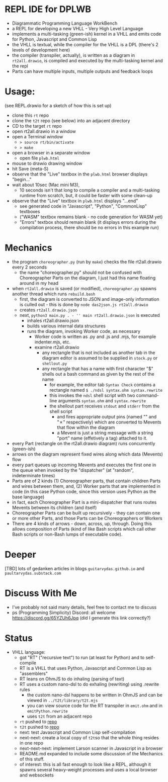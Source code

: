 # REPL IDE for DPLWB
- Diagrammatic Programming Language WorkBench
- a REPL for developing a new VHLL - Very High Level Language
- implements a multi-tasking (green-ish) kernel in a VHLL and emits code for Python, Javascript and Common Lisp
- the VHLL is textual, while the compiler for the VHLL is a DPL (there's 2 levels of development here)
- the compiler (transpiler, actually), is written as a diagram in `rt2all.drawio`, is compiled and executed by the multi-tasking kernel and the repl
- Parts can have multiple inputs, multiple outputs and feedback loops

# Usage:
(see REPL.drawio for a sketch of how this is set up)

- clone this `rt` repo
- clone the `t2t` repo (see below) into an adjacent directory
- CD to the target `rt` repo
- open rt2all.drawio in a window
- open a Terminal window 
  - `> source rt/bin/activate`
  - `> make`
- open a browser in a separate window
  - open file `plwb.html`
- mouse to drawio drawing window
- hit Save (meta-S)
- observe that the "Live" textbox in the `plwb.html` browser displays "begin..."
- wait about 10sec (Mac mini M3), 
  - 10 seconds isn't that long to compile a compiler and a multi-tasking runtime from scratch, but, it could be faster with some clean-up
- observe that the "Live" textbox in `plwb.html` displays "...end"
	- see generated code in "Javascript", "Python", "CommonLisp" textboxes
	- ("WASM" textbox remains blank - no code generation for WASM yet)
	- "Errors" textbox should remain blank (it displays errors during the compilation process, there should be no errors in this example run)
	
# Mechanics
- the program `choreographer.py` (run by `make`) checks the file rt2all.drawio every 2 seconds
  - the name "choreographer.py" should not be confused with Choreographer Parts on the diagram, I just had this name floating around in my head
- when `rt2all.drawio` is saved (or modified), `choreographer.py` spawns another thread which runs `rebuild.bash`
  - first, the diagram is converted to JSON and image-only information is culled out - this is done by `node das2json.js rt2all.drawio`
  - creates `rt2all.drawio.json`
  - next, `python3 main.py . - '' main rt2all.drawio.json` is executed
	 - inhales rt2all.drawio.json
	 - builds various internal data structures
	 - runs the diagram, invoking Worker code, as necessary
		 - Worker code is written as .py and .js and .mjs, for example indenter.mjs, etc.
		 - examine rt2all.drawio 
			 - any rectangle that is not included as another tab in the diagram editor is assumed to be supplied in `stock.py` or `shellout.py`
			 - any rectangle that has a name with first character "$" shells out a bash command as given by the rest of the name
				 - for example, the editor tab `Syntax Check` contains a rectangle named `$ ./ndsl syntax.ohm syntax.rewrite` 
				 - this invokes the `ndsl` shell script with two command-line arguments `syntax.ohm` and `syntax.rewrite`
				 - the shellout part receives `stdout` and `stderr` from the shell script 
					 - and fires appropriate output pins (named "" and "✗" respectively) which are converted to Mevents that flow within
						 the diagram
					 - a Mevent is just a string message with a string "port" name (effetively a tag) attached to it.
- every Part (rectangle on the rt2all.drawio diagram) runs concurrently (green-ish)
- arrows on the diagram represent fixed wires along which data (Mevents) flow
- every part queues up incoming Mevents and executes the first one in the queue when invoked by the "dispatcher" (at "random", indeterminate times)
- Parts are of 2 kinds (1) Choreographer parts, that contain children Parts and wires between them, and, (2) Worker parts that are implemented in code (in this case Python code, since this version uses Python as the base language)
- in fact, each Choreographer Part is a mini-dispatcher that runs routes Mevents between its children (and itself)
- Choreographer Parts can be built up recursively - they can contain one or more other Parts, and those Parts can be Choreographers or Workers
- There are 4 kinds of arrows - down, across, up, through. Doing this allows composition of Parts (kind of like Bash scripts which call other Bash scripts or non-Bash lumps of executable code).

# Deeper
[TBD]
lots of gedanken articles in blogs `guitarvydas.github.io` and `paultarvydas.substack.com`

# Discuss With Me
- I've probably not said many details, feel free to contact me to discuss
- ps (Programming Simplicity) Discord: all welcome https://discord.gg/65YZUh6Jpq (did I generate this link correctly?)

# Status
- VHLL language: 
	- got "RT" ("recursive text") to run (at least for Python) and to self-compile 
	- RT is a VHLL that uses Python, Javascript and Common Lisp as "assemblers"
	- RT leans on OhmJS to do inhaling (parsing of text)
	- RT uses a custom nano-dsl to do exhaling (rewriting) using .rewrite rules
		- the custom nano-dsl happens to be written in OhmJS and can be viewed in `../t2t/library/t2t.mjs`
		- you can view source code for the RT transpiler in `emit.ohm` and in `emitPython.rewrite`
		- uses `t2t` from an adjacent repo
	- `rt` pushed to [repo]()
	- `t2t` pushed to [repo](https://github.com/guitarvydas/t2t)
	- next: test Javascript and Common Lisp self-compilation
	- next-next: create a local copy of `t2t`so that the whole thing resides in one repo
	- next-next-next: implement Larson scanner in Javascript in a browser
	- README.md expanded to include some discussion of the Mechanics of this stuff.
	- of interest: this is all fast enough to look like a REPL, although it spawns several heavy-weight processes and uses a local browser and websockets

